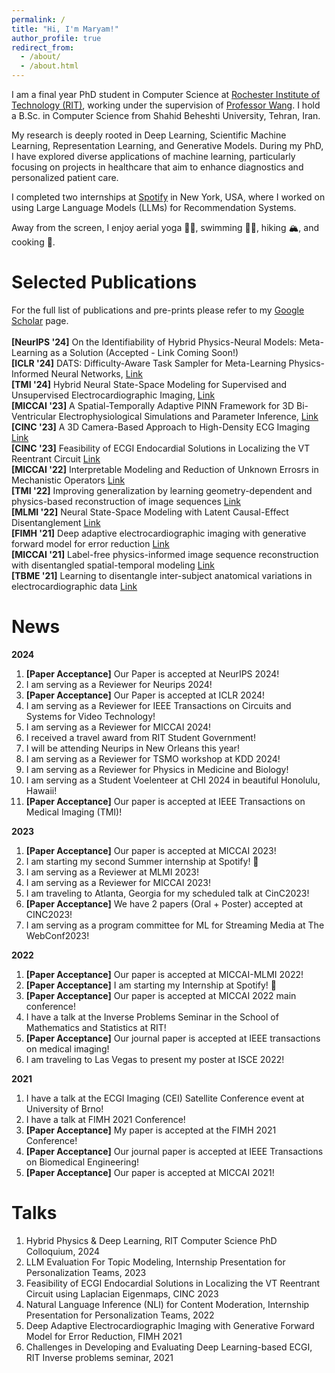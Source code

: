 ```yaml
---
permalink: /
title: "Hi, I'm Maryam!"
author_profile: true
redirect_from: 
  - /about/
  - /about.html
---
```

I am a final year PhD student in Computer Science at [Rochester Institute of Technology (RIT)](https://www.rit.edu/computing/study/computing-and-information-sciences-phd), working under the supervision of [Professor Wang](https://www.rit.edu/cblwang/). I hold a B.Sc. in Computer Science from Shahid Beheshti University, Tehran, Iran.

My research is deeply rooted in Deep Learning, Scientific Machine Learning, Representation Learning, and Generative Models. During my PhD, I have explored diverse applications of machine learning, particularly focusing on projects in healthcare that aim to enhance diagnostics and personalized patient care.

I completed two internships at [Spotify](https://www.lifeatspotify.com/being-here) in New York, USA, where I worked on using Large Language Models (LLMs) for Recommendation Systems.

Away from the screen, I enjoy aerial yoga 🧘‍♀️, swimming 🏊‍♀️, hiking 🏔️, and cooking 🍝.
<br>

Selected Publications
======
For the full list of publications and pre-prints please refer to my [Google Scholar](https://scholar.google.com/citations?hl=en&user=Qjpj72cAAAAJ&view_op=list_works&sortby=pubdate) page. <br><br>
__[NeurIPS '24]__ On the Identifiability of Hybrid Physics-Neural Models: Meta-Learning as a Solution (Accepted - Link Coming Soon!) <br>
__[ICLR '24]__  DATS: Difficulty-Aware Task Sampler for Meta-Learning Physics-Informed Neural Networks, [Link](https://openreview.net/pdf?id=EvyYFSxdgB) <br>
__[TMI '24]__   Hybrid Neural State-Space Modeling for Supervised and Unsupervised Electrocardiographic Imaging, [Link](https://ieeexplore.ieee.org/abstract/document/10471622) <br>
__[MICCAI '23]__ A Spatial-Temporally Adaptive PINN Framework for 3D Bi-Ventricular Electrophysiological Simulations and Parameter Inference, [Link](https://link.springer.com/chapter/10.1007/978-3-031-43990-2_16)<br>
__[CINC '23]__ A 3D Camera-Based Approach to High-Density ECG Imaging [Link](https://cinc.org/archives/2023/pdf/CinC2023-391.pdf)<br>
__[CINC '23]__ Feasibility of ECGI Endocardial Solutions in Localizing the VT Reentrant Circuit [Link](https://cinc.org/archives/2023/pdf/CinC2023-346.pdf) <br>
__[MICCAI '22]__ Interpretable Modeling and Reduction of Unknown Errosrs in Mechanistic Operators [Link](https://arxiv.org/pdf/2211.01373) <br>
__[TMI '22]__ Improving generalization by learning geometry-dependent and physics-based reconstruction of image sequences [Link](https://www.ncbi.nlm.nih.gov/pmc/articles/PMC10079565/)  <br>
__[MLMI '22]__ Neural State-Space Modeling with Latent Causal-Effect Disentanglement [Link](https://arxiv.org/pdf/2209.12387)  <br>
__[FIMH '21]__ Deep adaptive electrocardiographic imaging with generative forward model for error reduction [Link](https://drive.google.com/file/d/1-U1aI_pX-pg26GWC3HG0YioMY5fL_CiL/view) <br>
__[MICCAI '21]__ Label-free physics-informed image sequence reconstruction with disentangled spatial-temporal modeling [Link](https://drive.google.com/file/d/1RHHUtg3Z5m7oqCcjheik8882-FFQJw64/view)  <br>
__[TBME '21]__ Learning to disentangle inter-subject anatomical variations in electrocardiographic data [Link](https://www.ncbi.nlm.nih.gov/pmc/articles/PMC8858595/) <br>


News
======
__2024__ 
1. __[Paper Acceptance]__ Our Paper is accepted at NeurIPS 2024!
2. I am serving as a Reviewer for Neurips 2024!
3. __[Paper Acceptance]__ Our Paper is accepted at ICLR 2024!
4. I am serving as a Reviewer for IEEE Transactions on Circuits and Systems for Video Technology! 
5. I am serving as a Reviewer for MICCAI 2024!
6. I received a travel award from RIT Student Government!
7. I will be attending Neurips in New Orleans this year!
8. I am serving as a Reviewer for TSMO workshop at KDD 2024!
9. I am serving as a Reviewer for Physics in Medicine and Biology!
10. I am serving as a Student Voelenteer at CHI 2024 in beautiful Honolulu, Hawaii!
11. __[Paper Acceptance]__ Our paper is accepted at IEEE Transactions on Medical Imaging (TMI)!


__2023__
1. __[Paper Acceptance]__ Our paper is accepted at MICCAI 2023!
2. I am starting my second Summer internship at Spotify! 🎼
3. I am serving as a Reviewer at MLMI 2023!
4. I am serving as a Reviewer for MICCAI 2023!
5. I am traveling to Atlanta, Georgia for my scheduled talk at CinC2023!
6. __[Paper Acceptance]__ We have 2 papers (Oral + Poster) accepted at CINC2023!
7. I am serving as a program committee for ML for Streaming Media at The WebConf2023!

__2022__
1. __[Paper Acceptance]__ Our paper is accepted at MICCAI-MLMI 2022!
2. __[Paper Acceptance]__ I am starting my Internship at Spotify! 🎼
3. __[Paper Acceptance]__ Our paper is accepted at MICCAI 2022 main conference!
4. I have a talk at the Inverse Problems Seminar in the School of Mathematics and Statistics at RIT!
5. __[Paper Acceptance]__ Our journal paper is accepted at IEEE transactions on medical imaging!
6. I am traveling to Las Vegas to present my poster at ISCE 2022!

__2021__ 
1. I have a talk at the ECGI Imaging (CEI) Satellite Conference event at University of Brno!
2. I have a talk at FIMH 2021 Conference!
3. __[Paper Acceptance]__  My paper is accepted at the FIMH 2021 Conference!
4. __[Paper Acceptance]__  Our journal paper is accepted at IEEE Transactions on Biomedical Engineering!
5. __[Paper Acceptance]__  Our paper is accepted at MICCAI 2021!

Talks
======
1. Hybrid Physics & Deep Learning, RIT Computer Science PhD Colloquium, 2024
2. LLM Evaluation For Topic Modeling, Internship Presentation for Personalization Teams, 2023
3. Feasibility of ECGI Endocardial Solutions in Localizing the VT Reentrant Circuit using Laplacian Eigenmaps, CINC 2023
4. Natural Language Inference (NLI) for Content Moderation, Internship Presentation for Personalization Teams, 2022
5. Deep Adaptive Electrocardiographic Imaging with Generative Forward Model for Error Reduction, FIMH 2021
6. Challenges in Developing and Evaluating Deep Learning-based ECGI, RIT Inverse problems seminar, 2021